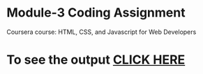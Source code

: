 

# Module-3 Coding Assignment

Coursera course: HTML, CSS, and Javascript for Web Developers

# To see the output [CLICK HERE](https://lakshya603.github.io/Coursera_HTML_CSS_JS/Assignments/module-3/index.html)

